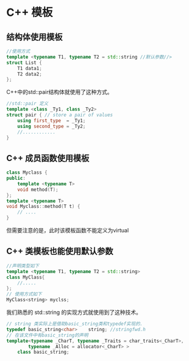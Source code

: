 # C++ 模板

## 结构体使用模板
```c++
//使用方式
template <typename T1, typename T2 = std::string //默认参数//>
struct List {
	T1 data1;
	T2 data2;
};
```
C++中的std::pair结构体就使用了这种方式。
```c++
//std::pair 定义
template <class _Ty1, class _Ty2>
struct pair { // store a pair of values
    using first_type  = _Ty1;
    using second_type = _Ty2;
    //............
}
```
## C++ 成员函数使用模板
```c++
class Myclass {
public:
	template <typename T>
	void method(T);
};
template <typename T>
void Myclass::method(T t) {
	// ....
}
```
但需要注意的是，此时该模板函数不能定义为virtual
## C++ 类模板也能使用默认参数

```c++
//声明类型如下
template <typename T1, typename T2 = std::string>
class MyClass{
    //.....
};
// 使用方式如下
MyClass<string> myclss;
```
我们熟悉的 std::string 的实现方式就使用到了这种技术。
```c++
// string 类实际上是借助basic_string类和typedef实现的.
typedef basic_string<char>    string; //stringfwd.h
// 在该文件中有basic_string的声明
template<typename _CharT, typename _Traits = char_traits<_CharT>,
        typename _Alloc = allocator<_CharT> >
    class basic_string;
```
